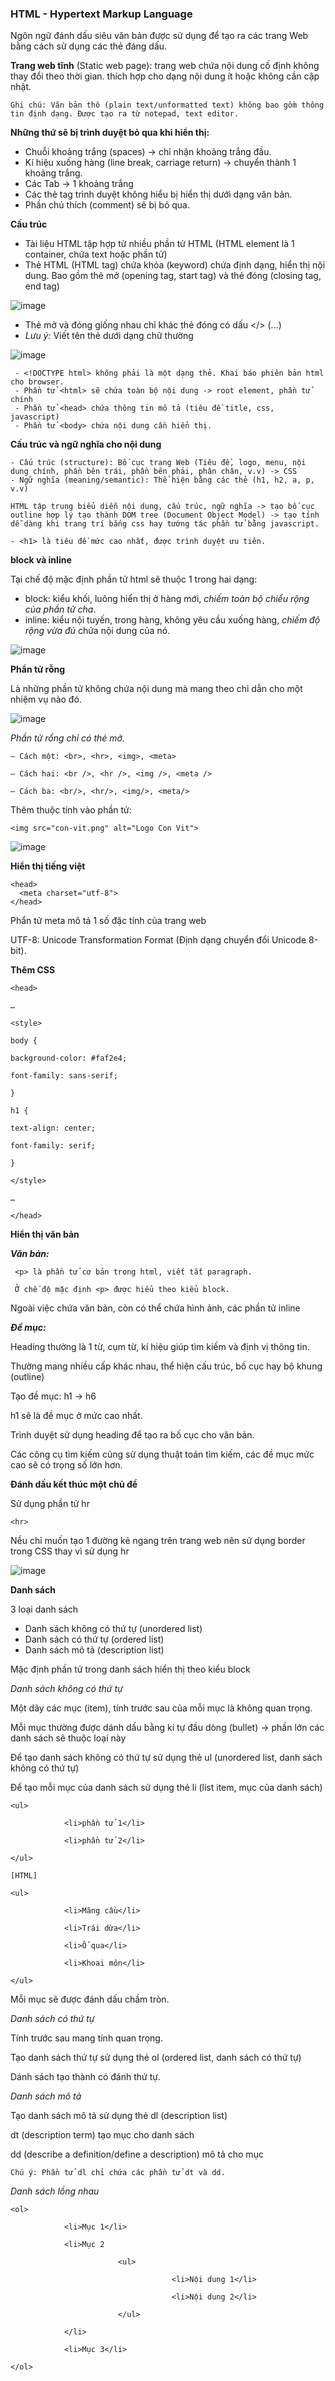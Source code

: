 ### HTML - Hypertext Markup Language

Ngôn ngữ đánh dấu siêu văn bản được sử dụng để tạo ra các trang Web bằng cách sử dụng các thẻ đáng dấu.

**Trang web tĩnh** (Static web page): trang web chứa nội dung cố định không thay đổi theo thời gian. thích hợp cho dạng nội dung ít hoặc không cần cập nhật.

```
Ghi chú: Văn bản thô (plain text/unformatted text) không bao gồm thông tin định dạng. Được tạo ra từ notepad, text editor.
```

**Những thứ sẽ bị trình duyệt bỏ qua khi hiển thị:**

 - Chuỗi khoảng trắng (spaces) -> chỉ nhận khoảng trắng đầu.
 - Kí hiệu xuống hàng (line break, carriage return) -> chuyển thành 1 khoảng trắng.
 - Các Tab -> 1 khoảng trắng
 - Các thẻ tag trình duyệt không hiểu bị hiển thị dưới dạng văn bản.
 - Phần chú thích (comment) sẽ bị bỏ qua.

**Cấu trúc**

 - Tài liệu HTML tập hợp từ nhiều phần tử HTML (HTML element là 1 container, chứa text hoặc phần tử)
 - Thẻ HTML (HTML tag) chứa khóa (keyword) chứa định dạng, hiển thị nội dung. Bao gồm thẻ mở (opening tag, start tag) và thẻ đóng (closing tag, end tag)
 
 ![image](https://user-images.githubusercontent.com/69178270/147305063-c00d02a1-ea6d-44d3-9de1-7fb7ebf87ca5.png)

 - Thẻ mở và đóng giống nhau chỉ khác thẻ đóng có dấu </> (<html>...</html>)
 - _Lưu ý:_ Viết tên thẻ dưới dạng chữ thường

![image](https://user-images.githubusercontent.com/69178270/147305382-d3e2a649-cbf8-4346-9af1-71fd23b9a1d5.png)

```
 - <!DOCTYPE html> không phải là một dạng thẻ. Khai báo phiên bản html cho browser.
 - Phần tử <html> sẽ chứa toàn bộ nội dung -> root element, phần tử chính
 - Phần tử <head> chứa thông tin mô tả (tiêu đề title, css, javascript)
 - Phần tử <body> chứa nội dung cần hiển thị.
```

**Cấu trúc và ngữ nghĩa cho nội dung**
 
 ```
 - Cấu trúc (structure): Bố cục trang Web (Tiêu đề, logo, menu, nội dung chính, phần bên trái, phần bên phải, phân chân, v.v) -> CSS
 - Ngữ nghĩa (meaning/semantic): Thể hiện bằng các thẻ (h1, h2, a, p, v.v)
 
 HTML tập trung biểu diễn nội dung, cấu trúc, ngữ nghĩa -> tạo bố cục outline hợp lý tạo thành DOM tree (Document Object Model) -> tạo tính dễ dàng khi trang trí bắng css hay tướng tác phần tử bằng javascript.
 
 - <h1> là tiêu đề mức cao nhất, được trình duyệt ưu tiên.
 ```
 
**block và inline**
 
 Tại chế độ mặc định phần tử html sẽ thuộc 1 trong hai dạng:
 
  - block: kiểu khối, luông hiển thị ở hàng mới, _chiếm toàn bộ chiểu rộng của phần tử cha_.
  - inline: kiểu nội tuyến, trong hàng, không yêu cầu xuống hàng, _chiếm độ rộng vừa đủ_ chứa nội dung của nó.

 ![image](https://user-images.githubusercontent.com/69178270/147307435-21be842c-865b-4bec-89a8-11cd99e7a8a1.png)

**Phẩn tử rỗng**

 Là những phần tử không chứa nội dung mà mang theo chỉ dẫn cho một nhiệm vụ nào đó.
 
 ![image](https://user-images.githubusercontent.com/69178270/147307963-b711d78b-1c1b-4564-a912-2b833d6bfcb5.png)

_Phần tử rổng chỉ có thẻ mở._
 
 ```
– Cách một: <br>, <hr>, <img>, <meta>

– Cách hai: <br />, <hr />, <img />, <meta />

– Cách ba: <br/>, <hr/>, <img/>, <meta/>
```
 
Thêm thuộc tính vào phần tử: 
 
 ```
 <img src="con-vit.png" alt="Logo Con Vit">
 ```
 
 ![image](https://user-images.githubusercontent.com/69178270/147309372-b9fb16b3-c2fa-452c-a3d1-51d58b413e1c.png)

**Hiển thị tiếng việt**

```
<head>
  <meta charset="utf-8">
</head>
```

Phẩn tử meta mô tả 1 số đặc tính của trang web

UTF-8: Unicode Transformation Format (Định dạng chuyển đổi Unicode 8-bit).

 **Thêm CSS**
 
 ```
<head>

…

<style>

body {

background-color: #faf2e4;

font-family: sans-serif;

}

h1 {

text-align: center;

font-family: serif;

}

</style>

…

</head>
 ```
 
 **Hiển thị văn bản**
 
 **_Văn bản:_**
 
 ```
  <p> là phần tử cơ bản trong html, viết tắt paragraph.
  
  Ở chế độ mặc định <p> được hiểu theo kiểu block.
 ```
 
 Ngoài việc chứa văn bản, còn có thể chứa hình ảnh, các phần tử inline
 
 
 **_Đề mục:_**
 
 Heading thường là 1 từ, cụm từ, kí hiệu giúp tìm kiếm và định vị thông tin.
 
 Thường mang nhiều cấp khác nhau, thể hiện cấu trúc, bố cục hay bộ khung (outline)
 
 Tạo đề mục: h1 -> h6
 
 h1 sẽ là đề mục ở mức cao nhất.
 
 Trình duyệt sử dụng heading để tạo ra bố cục cho văn bản.
 
 Các công cụ tìm kiếm cũng sử dụng thuật toán tìm kiếm, các đề mục mức cao sẽ có trọng số lớn hơn.
 
**Đánh dấu kết thúc một chủ đề**

Sử dụng phần tử hr

```
<hr>
```

Nều chỉ muốn tạo 1 đường kẻ ngang trên trang web nên sử dụng border trong CSS thay vì sử dụng hr

![image](https://user-images.githubusercontent.com/69178270/147547399-d54e3d9b-f1c3-4291-81d8-3db50ce8b3c5.png)

**Danh sách**

3 loại danh sách

-  Danh sách không có thứ tự (unordered list)
-  Danh sách có thứ tự (ordered list)
-  Danh sách mô tả (description list)

Mặc định phần tử trong danh sách hiển thị theo kiểu block


_Danh sách không có thứ tự_

Một dãy các mục (item), tính trước sau của mỗi mục là không quan trọng.

Mỗi mục thường được dánh dấu bằng kí tự đầu dòng (bullet) -> phần lớn các danh sách sẽ thuộc loại này

Để tạo danh sách không có thứ tự sử dụng thẻ ul (unordered list, danh sách không có thứ tự)

Để tạo mỗi mục của danh sách sử dụng thẻ li (list item, mục của danh sách)

```
<ul>

            <li>phần tử 1</li>

            <li>phần tử 2</li>

</ul>

[HTML]

<ul>

            <li>Mãng cầu</li>

            <li>Trái dừa</li>

            <li>Ổ qua</li>

            <li>Khoai môn</li>

</ul>
```

Mỗi mục sẽ được đánh dấu chầm tròn.

_Danh sách có thứ tự_

Tính trước sau mang tính quan trọng.

Tạo danh sách thứ tự sử dụng thẻ ol (ordered list, danh sách có thứ tự)

Dánh sách tạo thành có đánh thứ tự.

_Danh sách mô tả_

Tạo danh sách mô tả sử dụng thẻ dl (description list)

dt (description term) tạo mục cho danh sách

dd (describe a definition/define a description) mô tả cho mục


```
Chú ý: Phần tử dl chỉ chứa các phần tử dt và dd.
```

_Danh sách lồng nhau_

```
<ol>

            <li>Mục 1</li>

            <li>Mục 2

                        <ul>

                                    <li>Nội dung 1</li>

                                    <li>Nội dung 2</li>

                        </ul>

            </li>

            <li>Mục 3</li>

</ol>
```






